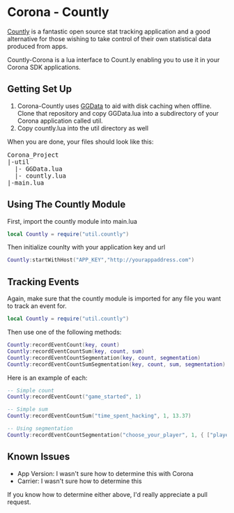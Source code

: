 # Corona - Countly

[Countly](http://count.ly) is a fantastic open source stat tracking application and a good alternative for those wishing to take control of their own statistical data produced from apps.

Countly-Corona is a lua interface to Count.ly enabling you to use it in your Corona SDK applications.

## Getting Set Up

1. Corona-Countly uses [GGData](https://github.com/GlitchGames/GGData) to aid with disk caching when offline. Clone that repository and copy GGData.lua into a subdirectory of your Corona application called util.
2. Copy countly.lua into the util directory as well

When you are done, your files should look like this:

<pre>
Corona_Project
|-util
  |- GGData.lua
  |- countly.lua
|-main.lua
</pre>

## Using The Countly Module

First, import the countly module into main.lua

`````lua
local Countly = require("util.countly")
`````

Then initialize counlty with your application key and url

`````lua
Countly:startWithHost("APP_KEY","http://yourappaddress.com")
`````

## Tracking Events

Again, make sure that the countly module is imported for any file you want to track an event for.

`````lua
local Countly = require("util.countly")
`````

Then use one of the following methods:

`````lua
Countly:recordEventCount(key, count)
Countly:recordEventCountSum(key, count, sum)
Countly:recordEventCountSegmentation(key, count, segmentation)
Countly:recordEventCountSumSegmentation(key, count, sum, segmentation)
`````

Here is an example of each:

`````lua
-- Simple count
Countly:recordEventCount("game_started", 1)

-- Simple sum
Countly:recordEventCountSum("time_spent_hacking", 1, 13.37)

-- Using segmentation
Countly:recordEventCountSegmentation("choose_your_player", 1, { ["player"] = "Mario" }) 
`````

## Known Issues

- App Version: I wasn't sure how to determine this with Corona
- Carrier: I wasn't sure how to determine this

If you know how to determine either above, I'd really appreciate a pull request.

